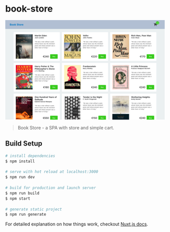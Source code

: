 # book-store

![alt text](https://raw.githubusercontent.com/cherenkor/vue-nuxt-book-store/master/preview.png)

> Book Store - a SPA with store and simple cart.

## Build Setup

```bash
# install dependencies
$ npm install

# serve with hot reload at localhost:3000
$ npm run dev

# build for production and launch server
$ npm run build
$ npm start

# generate static project
$ npm run generate
```

For detailed explanation on how things work, checkout [Nuxt.js docs](https://nuxtjs.org).
